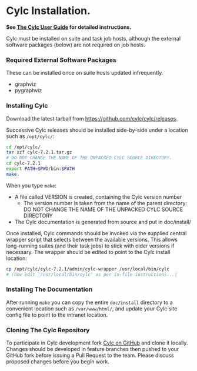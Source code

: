 # Cylc Installation.

**See [The Cylc User Guide](https://cylc.github.io/cylc/documentation.html) for
detailed instructions.**

Cylc must be installed on suite and task job hosts, although the external
software packages (below) are not required on job hosts.

### Required External Software Packages

These can be installed once on suite hosts updated infrequently.

 * graphviz
 * pygraphviz

### Installing Cylc

Download the latest tarball from https://github.com/cylc/cylc/releases.

Successive Cylc releases should be installed side-by-side under a location such
as `/opt/cylc/`:

```bash
cd /opt/cylc/
tar xzf cylc-7.2.1.tar.gz
# DO NOT CHANGE THE NAME OF THE UNPACKED CYLC SOURCE DIRECTORY.
cd cylc-7.2.1
export PATH=$PWD/bin:$PATH
make
```

When you type `make`:
  * A file called VERSION is created, containing the Cylc version number
    * The version number is taken from the name of the parent directory: DO NOT
      CHANGE THE NAME OF THE UNPACKED CYLC SOURCE DIRECTORY
  * The Cylc documentation is generated from source and put in doc/install/

Once installed, Cylc commands should be invoked via the supplied central
wrapper script that selects between the available versions. This allows
long-running suites (and their task jobs) to stick with older versions if
necessary. The wrapper should be edited to point to the Cylc install location:

```bash
cp /opt/cylc/cylc-7.2.1/admin/cylc-wrapper /usr/local/bin/cylc
# (now edit '/usr/local/bin/cylc' as per in-file instructions...)
```

### Installing The Documentation

After running `make` you can copy the entire `doc/install` directory to a
convenient location such as `/var/www/html/`, and update your Cylc site config 
file to point to the intranet location.

### Cloning The Cylc Repository

To participate in Cylc development fork [Cylc on
GitHub](https://github.com/cylc/cylc) and clone it locally.  Changes should be
developed in feature branches then pushed to your GitHub fork before issuing a
Pull Request to the team. Please discuss proposed changes before you begin
work.
